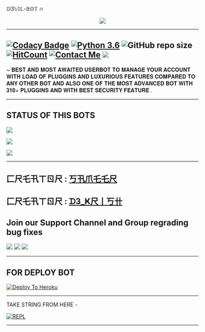 𝔻3𝕍𝕀𝕃-𝔹𝕆𝕋 🔥



<p align="center">

<img src="https://telegra.ph/file/86bf4a25e85b0251fa87e.jpg">

-------------------------------------------------

[![Codacy Badge](https://api.codacy.com/project/badge/Grade/f7c51539e67b483bb8d7749acca51d3a)](https://app.codacy.com/gh/sameerpanthi/D3VIL-2.0?utm_source=github.com&utm_medium=referral&utm_content=sameerpanthi/D3VIL-2.0&utm_campaign=Badge_Grade_Settings)
[![Python 3.6](https://img.shields.io/badge/Python-3.6%20or%20newer-blue.svg)](https://www.python.org/downloads/release/python-360/)
![GitHub repo size](https://img.shields.io/github/repo-size/sameerpanthi/D3VIL-2.0)
[![HitCount](http://hits.dwyl.com/sameerpanthi/D3VIL-2.0.svg)](http://hits.dwyl.com/sameerpanthi/D3VIL-2.0)
[![Contact Me](https://img.shields.io/badge/Telegram-Contact%20Me-informational)](https://t.me/SAMEER_795)
<img src="https://img.shields.io/badge/Maintained%3F-Yes-green?style=for-the-badge">
-------------------------------------------------

~ 𝐁𝐄𝐒𝐓 𝐀𝐍𝐃 𝐌𝐎𝐒𝐓 𝐀𝐖𝐀𝐈𝐓𝐄𝐃 𝐔𝐒𝐄𝐑𝐁𝐎𝐓 𝐓𝐎 𝐌𝐀𝐍𝐀𝐆𝐄 𝐘𝐎𝐔𝐑 𝐀𝐂𝐂𝐎𝐔𝐍𝐓 𝐖𝐈𝐓𝐇 𝐋𝐎𝐀𝐃 𝐎𝐅 𝐏𝐋𝐔𝐆𝐆𝐈𝐍𝐒 𝐀𝐍𝐃 𝐋𝐔𝐗𝐔𝐑𝐈𝐎𝐔𝐒 𝐅𝐄𝐀𝐓𝐔𝐑𝐄𝐒 𝐂𝐎𝐌𝐏𝐀𝐑𝐄𝐃 𝐓𝐎 𝐀𝐍𝐘 𝐎𝐓𝐇𝐄𝐑 𝐁𝐎𝐓 𝐀𝐍𝐃 𝐀𝐋𝐒𝐎 𝐎𝐍𝐄 𝐎𝐅 𝐓𝐇𝐄 𝐌𝐎𝐒𝐓 𝐀𝐃𝐕𝐀𝐍𝐂𝐄𝐃 𝐁𝐎𝐓 𝐖𝐈𝐓𝐇 𝟑𝟏𝟎+ 𝐏𝐋𝐔𝐆𝐆𝐈𝐍𝐒 𝐀𝐍𝐃 𝐖𝐈𝐓𝐇 𝐁𝐄𝐒𝐓 𝐒𝐄𝐂𝐔𝐑𝐈𝐓𝐘 𝐅𝐄𝐀𝐓𝐔𝐑𝐄 .

-------------------------------------------------


## STATUS OF THIS BOTS 
<p align="left"><a href="https://github.com/sameerpanthi/D3VIL-2.0/network/members"><img src="https://img.shields.io/github/forks/sameerpanthi/D3VIL-2.0?label=Forks&logoColor=Black&style=social"></a><p align="left"><a href="https://github.com/sameerpanthi/D3VIL-2.0/stargazers"><img src="https://img.shields.io/github/stars/sameerpanthi/D3VIL-2.0?logoColor=Blue&style=social"></a><p align="left"><a href="https://github.com/sameerpanthi/D3VIL-2.0"></a><p align="left"><a href="https://github.com/sameerpanthi/D3VIL-2.0"><img src="https://img.shields.io/github/last-commit/sameerpanthi/D3VIL-2.0?style=plastic"></a>


-------------------------------------------------

匚尺乇卂ㄒㄖ尺 : [丂卂爪乇乇尺](https://t.me/SAMEER_795)
-------------------------------------------------

匚尺乇卂ㄒㄖ尺 : [ᗪ3_Ҝ尺丨丂卄](https://t.me/D3_krish)
-------------------------------------------------

## Join our Support Channel and Group regrading bug fixes

<a href="https://t.me/joinchat/0KCyT0MHyAhmMmRl"><img src="https://img.shields.io/badge/Join-SUPPORT%20CHANNEL-red.svg?logo=Telegram"></a>
<a href="https://t.me/joinchat/Hbl2vC7F6L5iY2E1"><img src="https://img.shields.io/badge/Join-SUPPORT%20GROUP-red.svg?logo=Telegram"></a>
<a href="https://t.me/joinchat/QggLZfyypAs4Zjk1"><img src="https://img.shields.io/badge/Join-SOCIAL%20GROUP-red.svg?logo=Telegram"></a>

-------------------------------------------------

## FOR DEPLOY BOT 

[![Deploy To Heroku](https://www.herokucdn.com/deploy/button.svg)](https://heroku.com/deploy?template=https://github.com/sameerpanthi/D3VIL-2.0)

------------------------------------------------

TAKE STRING FROM HERE -

[![REPL](https://repl.it/badge/github/spandey112/SensibleUserbot)](https://repl.it/@SenseiOfficial/String-Session-1)
    
-------------------------------------------------
